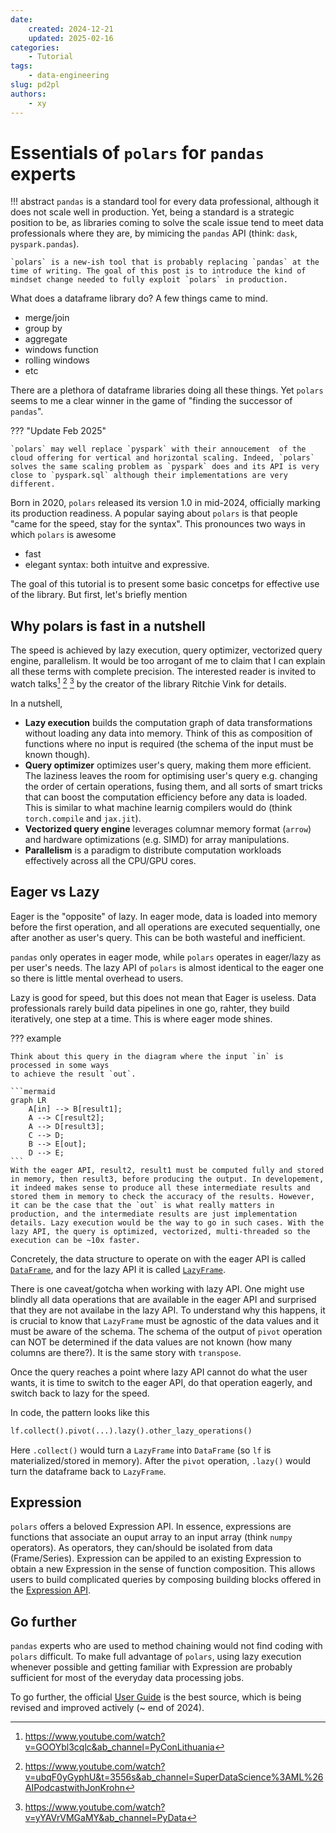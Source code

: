 ```yaml
---
date:
    created: 2024-12-21
    updated: 2025-02-16
categories:
    - Tutorial
tags:
    - data-engineering
slug: pd2pl
authors:
    - xy
---
```


# Essentials of `polars` for `pandas` experts


!!! abstract
    `pandas` is a standard tool for every data professional, although it does not scale well in production.
    Yet, being a standard is a strategic position to be, as libraries coming to solve the scale issue tend to meet data professionals where they are, by mimicing the `pandas` API (think: `dask`, `pyspark.pandas`).

    `polars` is a new-ish tool that is probably replacing `pandas` at the time of writing. The goal of this post is to introduce the kind of mindset change needed to fully exploit `polars` in production.

<!-- more -->

What does a dataframe library do? A few things came to mind.

- merge/join
- group by
- aggregate
- windows function
- rolling windows
- etc

There are a plethora of dataframe libraries doing all these things. Yet `polars` seems to me a clear winner in the game of "finding the successor of `pandas`". 

??? "Update Feb 2025"

    `polars` may well replace `pyspark` with their annoucement  of the cloud offering for vertical and horizontal scaling. Indeed, `polars` solves the same scaling problem as `pyspark` does and its API is very close to `pyspark.sql` although their implementations are very different.

Born in 2020, `polars` released its version 1.0 in mid-2024,
officially marking its production readiness.
A popular saying about `polars` is that people "came for the speed, stay for the syntax".
This pronounces two ways in which `polars` is awesome

- fast
- elegant syntax: both intuitve and expressive.

The goal of this tutorial is to present some basic concetps for effective use of the library.
But first, let's briefly mention

## Why polars is fast in a nutshell

The speed is achieved by lazy execution, query optimizer, vectorized query engine, parallelism.
It would be too arrogant of me to claim that I can explain all these terms with complete precision. 
The interested reader is invited to
watch talks[^pycon] [^pod] [^pydata] by the creator of the library Ritchie Vink for details.

[^pycon]: https://www.youtube.com/watch?v=GOOYbl3cqlc&ab_channel=PyConLithuania
[^pod]: https://www.youtube.com/watch?v=ubqF0yGyphU&t=3556s&ab_channel=SuperDataScience%3AML%26AIPodcastwithJonKrohn
[^pydata]: https://www.youtube.com/watch?v=yYAVrVMGaMY&ab_channel=PyData

In a nutshell,

- **Lazy execution** builds the computation graph of data transformations without loading
any data into memory. Think of this as composition of functions where no input is required (the schema of the input must be known though).
- **Query optimizer** optimizes user's query, making them more efficient. The laziness leaves the room for optimising user's query e.g. changing the order of certain operations, fusing them, and all sorts of smart tricks that can boost the computation efficiency before any data is loaded. This is similar to  what machine learnig compilers would do (think `torch.compile` and `jax.jit`).
- **Vectorized query engine** leverages columnar memory format (`arrow`) and hardware optimizations (e.g. SIMD) for array manipulations.
- **Parallelism** is a paradigm to distribute computation workloads effectively across all the CPU/GPU cores.

## Eager vs Lazy

Eager is the "opposite" of lazy. In eager mode, data is loaded into memory before the first operation, and all operations are executed sequentially, one after another as user's query. This can be both wasteful and inefficient.

`pandas` only operates in eager mode, while `polars` operates in eager/lazy as per user's needs. The lazy API of `polars` is almost identical to the eager one so there is little mental overhead to users.

Lazy is good for speed, but this does not mean that Eager is useless. Data professionals rarely build data pipelines in one go, rahter, they build iteratively, one step at a time. This is where eager mode shines.


??? example

    Think about this query in the diagram where the input `in` is processed in some ways
    to achieve the result `out`.

    ```mermaid
    graph LR
        A[in] --> B[result1];
        A --> C[result2];
        A --> D[result3];
        C --> D;
        B --> E[out];
        D --> E;
    ```
    With the eager API, result2, result1 must be computed fully and stored in memory, then result3, before producing the output. In developement, it indeed makes sense to produce all these intermediate results and stored them in memory to check the accuracy of the results. However, it can be the case that the `out` is what really matters in production, and the intermediate results are just implementation details. Lazy execution would be the way to go in such cases. With the lazy API, the query is optimized, vectorized, multi-threaded so the execution can be ~10x faster.

Concretely, the data structure to operate on with the eager API is called [`DataFrame`](https://docs.pola.rs/api/python/stable/reference/dataframe/index.html), and for the lazy API it is called [`LazyFrame`](https://docs.pola.rs/api/python/stable/reference/lazyframe/index.html).

There is one caveat/gotcha when working with lazy API. One might use blindly all data operations that are available in the eager API and surprised that they are not availabe in the lazy API.  To understand why this happens, it is crucial to know that `LazyFrame` must be agnostic of the data values and it must be aware of the schema. The schema of the output of `pivot` operation can NOT be determined if the data values are not known (how many columns are there?). It is the same story with `transpose`.

Once the query reaches a point where lazy API cannot do what the user wants, it is time to switch to the eager API, do that operation eagerly, and switch back to lazy for the speed.

In code, the pattern looks like this

```py
lf.collect().pivot(...).lazy().other_lazy_operations()
```

Here `.collect()` would turn a `LazyFrame` into `DataFrame` (so `lf` is materialized/stored in memory). After the `pivot` operation, `.lazy()` would turn the dataframe back to `LazyFrame`.

## Expression

`polars` offers a beloved Expression API. In essence, expressions are functions that associate an ouput array to an input array (think `numpy` operators). As operators, they can/should be isolated from data (Frame/Series). Expression can be appiled to an existing Expression to obtain a new Expression in the sense of function composition. This allows users to build complicated queries by composing building blocks offered in the [Expression API](https://docs.pola.rs/api/python/stable/reference/expressions/index.html).


## Go further

`pandas` experts who are used to method chaining would not find coding with `polars` difficult. To make full advantage of `polars`, using lazy execution whenever possible and getting familiar with Expression are probably sufficient for most of the everyday data processing jobs.

To go further, the official [User Guide](https://docs.pola.rs/) is the best source, which is being revised and improved actively (~ end of 2024).
